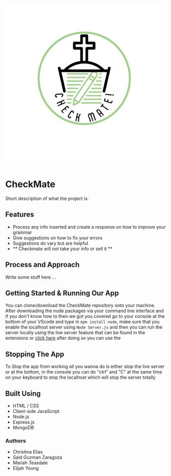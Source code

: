 ![Logo](/images/CheckMate!-1.png)
# CheckMate
Short description of what the project is.

 ## Features
 + Process any info inserted and create a response on how to improve your grammar
 + Give suggestions on how to fix your errors 
 + Suggestions do vary but are helpful
 + ** Checkmate will not take your info or sell it **
 
## Process and Approach
Write some stuff here ... 

## Getting Started & Running Our App
You can clone/download the CheckMate repository onto your machine. After downloading the node packages via your command line interface and if you don't know how to then we got you covered go to your console at the bottom of your VScode and type in ``` npm install node ```, make sure that you enable the localhost server using ```Node Server.js``` and then you can run the server locally using the live server feature that can be found in the extensions or [click here](https://marketplace.visualstudio.com/items?itemName=ritwickdey.LiveServer) after doing so you can use the 

## Stopping The App
To Stop the app from working all you wanna do is either stop the live server or at the bottom, in the console you can do "ctrl" and "C" at the same time on your keyboard to stop the localhost which will stop the server totally

## Built Using
* HTML / CSS
* Client-side JavaScript
* Node.js
* Express.js
* MongoDB

### Authors
* Christina Elias
* Said Guzman Zaragoza
* Mariah Teasdale
* Elijah Young

